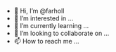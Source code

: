 - 👋 Hi, I’m @farholl
- 👀 I’m interested in ...
- 🌱 I’m currently learning ...
- 💞️ I’m looking to collaborate on ...
- 📫 How to reach me ...

<!---
farholl/farholl is a ✨ special ✨ repository because its `README.md` (this file) appears on your GitHub profile.
You can click the Preview link to take a look at your changes.
--->
